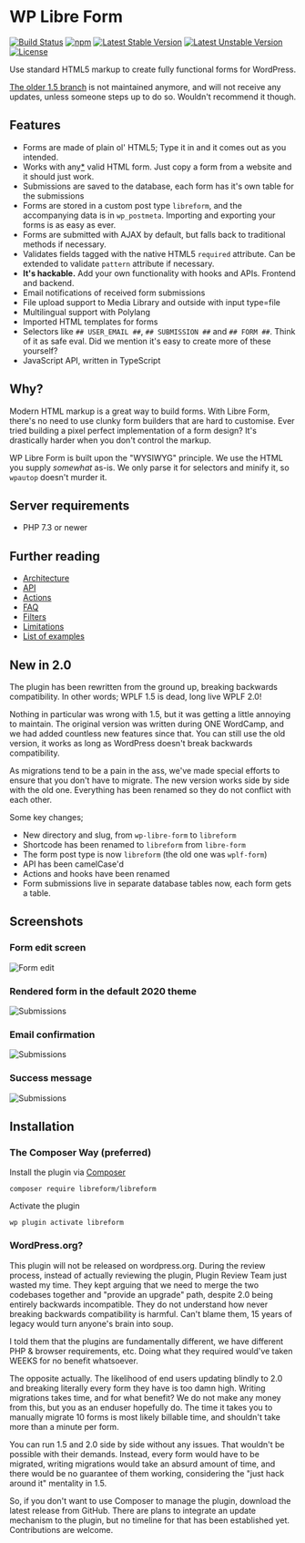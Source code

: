 # WP Libre Form

[![Build Status](https://travis-ci.org/libreform/libreform.svg?branch=master)]([travis]) [![npm][npm-badge]][npm] [![Latest Stable Version](https://poser.pugx.org/libreform/libreform/v/stable)](https://packagist.org/packages/libreform/libreform) [![Latest Unstable Version](https://poser.pugx.org/libreform/libreform/v/unstable)](https://packagist.org/packages/libreform/libreform) [![License](https://poser.pugx.org/libreform/libreform/license)](https://packagist.org/packages/libreform/libreform)

[npm-badge]: https://img.shields.io/npm/v/@libreform/libreform.png?style=flat-square
[npm]: https://www.npmjs.org/package/@libreform/libreform

Use standard HTML5 markup to create fully functional forms for WordPress.

[The older 1.5 branch](https://github.com/libreform/wp-libre-form) is not maintained anymore, and will not receive any updates, unless someone steps up to do so. Wouldn't recommend it though.

## Features

- Forms are made of plain ol' HTML5; Type it in and it comes out as you intended.
- Works with any[\*](docs/limitations.md) valid HTML form. Just copy a form from a website and it should just work.
- Submissions are saved to the database, each form has it's own table for the submissions
- Forms are stored in a custom post type `libreform`, and the accompanying data is in `wp_postmeta`. Importing and exporting your forms is as easy as ever.
- Forms are submitted with AJAX by default, but falls back to traditional methods if necessary.
- Validates fields tagged with the native HTML5 `required` attribute. Can be extended to validate `pattern` attribute if necessary.
- **It's hackable.** Add your own functionality with hooks and APIs. Frontend and backend.
- Email notifications of received form submissions
- File upload support to Media Library and outside with input type=file
- Multilingual support with Polylang
- Imported HTML templates for forms
- Selectors like `## USER_EMAIL ##`, `## SUBMISSION ##` and `## FORM ##`. Think of it as safe eval. Did we mention it's easy to create more of these yourself?
- JavaScript API, written in TypeScript

## Why?

Modern HTML markup is a great way to build forms. With Libre Form, there's no need to use clunky form builders that are hard to customise. Ever tried building a pixel perfect implementation of a form design? It's drastically harder when you don't control the markup.

WP Libre Form is built upon the "WYSIWYG" principle. We use the HTML you supply _somewhat_ as-is. We only parse it for selectors and minify it, so `wpautop` doesn't murder it.

## Server requirements

- PHP 7.3 or newer

## Further reading

- [Architecture](docs/architecture.md)
- [API](docs/API.md)
- [Actions](docs/actions.md)
- [FAQ](docs/FAQ.md)
- [Filters](docs/filters.md)
- [Limitations](docs/limitations.md)
- [List of examples](docs/examples.md)

## New in 2.0

The plugin has been rewritten from the ground up, breaking backwards compatibility. In other words; WPLF 1.5 is dead, long live WPLF 2.0!

Nothing in particular was wrong with 1.5, but it was getting a little annoying to maintain. The original version was written during ONE WordCamp, and we had added countless new features since that. You can still use the old version, it works as long as WordPress doesn't break backwards compatibility.

As migrations tend to be a pain in the ass, we've made special efforts to ensure that you don't have to migrate. The new version works side by side with the old one. Everything has been renamed so they do not conflict with each other.

Some key changes;

- New directory and slug, from `wp-libre-form` to `libreform`
- Shortcode has been renamed to `libreform` from `libre-form`
- The form post type is now `libreform` (the old one was `wplf-form`)
- API has been camelCase'd
- Actions and hooks have been renamed
- Form submissions live in separate database tables now, each form gets a table.

## Screenshots

### Form edit screen

![Form edit](assets/screenshot-1.png)

### Rendered form in the default 2020 theme

![Submissions](assets/screenshot-2.png)

### Email confirmation

![Submissions](assets/screenshot-3.png)

### Success message

![Submissions](assets/screenshot-4.png)

## Installation

### The Composer Way (preferred)

Install the plugin via [Composer](https://getcomposer.org/)

```
composer require libreform/libreform
```

Activate the plugin

```
wp plugin activate libreform
```

### WordPress.org?

This plugin will not be released on wordpress.org. During the review process, instead of actually reviewing the plugin, Plugin Review Team just wasted my time. They kept arguing that we need to merge the two codebases together and "provide an upgrade" path, despite 2.0 being entirely backwards incompatible. They do not understand how never breaking backwards compatibility is harmful. Can't blame them, 15 years of legacy would turn anyone's brain into soup.

I told them that the plugins are fundamentally different, we have different PHP & browser requirements, etc. Doing what they required would've taken WEEKS for no benefit whatsoever.

The opposite actually. The likelihood of end users updating blindly to 2.0 and breaking literally every form they have is too damn high. Writing migrations takes time, and for what benefit? We do not make any money from this, but you as an enduser hopefully do. The time it takes you to manually migrate 10 forms is most likely billable time, and shouldn't take more than a minute per form.

You can run 1.5 and 2.0 side by side without any issues. That wouldn't be possible with their demands. Instead, every form would have to be migrated, writing migrations would take an absurd amount of time, and there would be no guarantee of them working, considering the "just hack around it" mentality in 1.5.

So, if you don't want to use Composer to manage the plugin, download the latest release from GitHub. There are plans to integrate an update mechanism to the plugin, but no timeline for that has been established yet. Contributions are welcome.
